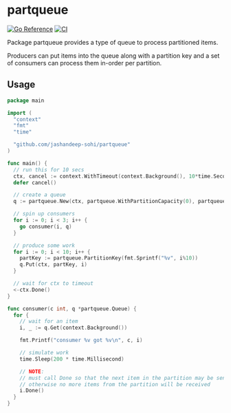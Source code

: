 # partqueue

[![Go Reference](https://pkg.go.dev/badge/github.com/jashandeep-sohi/partqueue.svg)](https://pkg.go.dev/github.com/jashandeep-sohi/partqueue)
[![CI](https://github.com/jashandeep-sohi/partqueue/workflows/CI/badge.svg?branch=master)](https://github.com/jashandeep-sohi/partqueue/actions?query=workflow%3ACI+branch%3Amaster)

Package partqueue provides a type of queue to process partitioned items.

Producers can put items into the queue along with a partition key and a set of
consumers can process them in-order per partition.

## Usage

```go
package main

import (
  "context"
  "fmt"
  "time"

  "github.com/jashandeep-sohi/partqueue"
)

func main() {
  // run this for 10 secs
  ctx, cancel := context.WithTimeout(context.Background(), 10*time.Second)
  defer cancel()

  // create a queue
  q := partqueue.New(ctx, partqueue.WithPartitionCapacity(0), partqueue.WithBufferCapacity(0))

  // spin up consumers
  for i := 0; i < 3; i++ {
    go consumer(i, q)
  }

  // produce some work
  for i := 0; i < 10; i++ {
    partKey := partqueue.PartitionKey(fmt.Sprintf("%v", i%10))
    q.Put(ctx, partKey, i)
  }

  // wait for ctx to timeout
  <-ctx.Done()
}

func consumer(c int, q *partqueue.Queue) {
  for {
    // wait for an item
    i, _ := q.Get(context.Background())

    fmt.Printf("consumer %v got %v\n", c, i)

    // simulate work
    time.Sleep(200 * time.Millisecond)

    // NOTE:
    // must call Done so that the next item in the partition may be sent
    // otherwise no more items from the partition will be received
    i.Done()
  }
}
```
